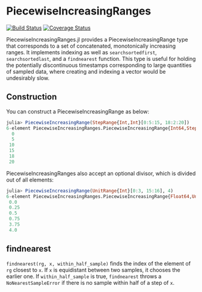 # PiecewiseIncreasingRanges

[![Build Status](https://travis-ci.org/simonster/PiecewiseIncreasingRanges.jl.svg?branch=master)](https://travis-ci.org/simonster/PiecewiseIncreasingRanges.jl)
[![Coverage Status](https://coveralls.io/repos/simonster/PiecewiseIncreasingRanges.jl/badge.svg?branch=master)](https://coveralls.io/r/simonster/PiecewiseIncreasingRanges.jl?branch=master)

PiecewiseIncreasingRanges.jl provides a PiecewiseIncreasingRange type that corresponds to a set of concatenated, monotonically increasing ranges. It implements indexing as well as `searchsortedfirst`, `searchsortedlast`, and a `findnearest` function. This type is useful for holding the potentially discontinuous timestamps corresponding to large quantities of sampled data, where creating and indexing a vector would be undesirably slow.

## Construction

You can construct a PiecewiseIncreasingRange as below:

```julia
julia> PiecewiseIncreasingRange(StepRange{Int,Int}[0:5:15, 18:2:20])
6-element PiecewiseIncreasingRanges.PiecewiseIncreasingRange{Int64,StepRange{Int64,Int64},Void}:
  0
  5
 10
 15
 18
 20
```

PiecewiseIncreasingRanges also accept an optional divisor, which is divided out of all elements:

```julia
julia> PiecewiseIncreasingRange(UnitRange{Int}[0:3, 15:16], 4)
6-element PiecewiseIncreasingRanges.PiecewiseIncreasingRange{Float64,UnitRange{Int64},Int64}:
 0.0 
 0.25
 0.5 
 0.75
 3.75
 4.0
```

## findnearest

`findnearest(rg, x, within_half_sample)` finds the index of the element of `rg` closest to `x`. If `x` is equidistant between two samples, it chooses the earlier one. If `within_half_sample` is true, `findnearest` throws a `NoNearestSampleError` if there is no sample within half of a step of `x`.